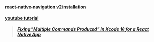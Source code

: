 #### [react-native-navigation v2 installation](https://wix.github.io/react-native-navigation/v2/#/docs/Installing)
#### [youtube tutorial](https://www.youtube.com/watch?v=osMg869VwFY&list=PLy9JCsy2u97nzztNpiBsJLQF-sixWvMEO)
>##### [Fixing "Multiple Commands Produced" in Xcode 10 for a React Native App](https://www.youtube.com/watch?v=aSPg3UUrMco)
